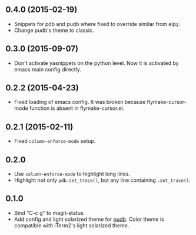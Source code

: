 ## 0.4.0 (2015-02-19)

* Snippets for pdb and pudb where fixed to override similar from elpy.
* Change pudb's theme to classic.

## 0.3.0 (2015-09-07)

* Don't activate yasnippets on the python level. Now it
  is activated by emacs main config directly.

## 0.2.2 (2015-04-23)

* Fixed loading of emacs config. It was broken because flymake-cursor-mode function is absent in flymake-cursor.el.

## 0.2.1 (2015-02-11)


* Fixed `column-enforce-mode` setup.

## 0.2.0

* Use `column-enforce-mode` to highlight long lines.
* Highlight not only `pdb.set_trace()`, but any line
  containing `.set_trace()`.

## 0.1.0

* Bind "C-c g" to magit-status.
* Add config and light solarized theme for [pudb][]. Color theme is compatible with iTerm2's light solarized theme.

[pudb]: https://pypi.python.org/pypi/pudb
